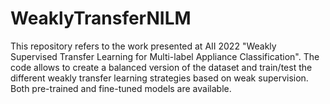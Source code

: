 # WeaklyTransferNILM

This repository refers to the work presented at AII 2022 "Weakly Supervised Transfer Learning for
Multi-label Appliance Classification". The code allows to create a balanced version of the dataset and train/test the different weakly 
transfer learning strategies based on weak supervision. 
Both pre-trained and fine-tuned models are available.  
 
